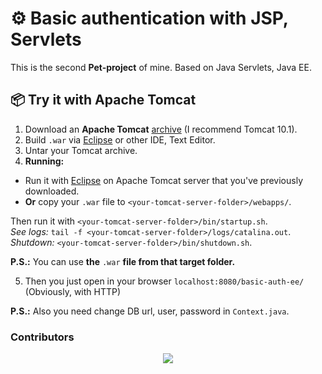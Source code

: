 # ⚙️ Basic authentication with JSP, Servlets

This is the second **Pet-project** of mine. Based on Java Servlets, Java EE.

## 📦 Try it with Apache Tomcat

1. Download an **Apache Tomcat** [archive] (I recommend Tomcat 10.1).
2. Build `.war` via [Eclipse] or other IDE, Text Editor.
3. Untar your Tomcat archive.
4. **Running:**

- Run it with [Eclipse] on Apache Tomcat server that you've previously downloaded.
- **Or** copy your `.war` file to `<your-tomcat-server-folder>/webapps/`.

Then run it with `<your-tomcat-server-folder>/bin/startup.sh`.\
*See logs:* `tail -f <your-tomcat-server-folder>/logs/catalina.out`.\
*Shutdown:* `<your-tomcat-server-folder>/bin/shutdown.sh`.

**P.S.:** You can use **the** `.war` **file from that target folder.**

5. Then you just open in your browser `localhost:8080/basic-auth-ee/` (Obviously, with HTTP)

**P.S.:** Also you need change DB url, user, password in `Context.java`.

### Contributors

<div align="center">
    <a href="https://github.com/kenkoro/Alarm-bot/graphs/contributors">
      <img src="https://contrib.rocks/image?repo=kenkoro/Alarm-bot" />
    </a>
</div>

[archive]: https://tomcat.apache.org/download-10.cgi
[Eclipse]: https://www.eclipse.org/
